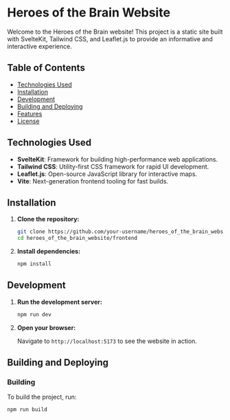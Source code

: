 # Heroes of the Brain Website

Welcome to the Heroes of the Brain website! This project is a static site built with SvelteKit, Tailwind CSS, and Leaflet.js to provide an informative and interactive experience.

## Table of Contents

- [Technologies Used](#technologies-used)
- [Installation](#installation)
- [Development](#development)
- [Building and Deploying](#building-and-deploying)
- [Features](#features)
- [License](#license)

## Technologies Used

- **SvelteKit**: Framework for building high-performance web applications.
- **Tailwind CSS**: Utility-first CSS framework for rapid UI development.
- **Leaflet.js**: Open-source JavaScript library for interactive maps.
- **Vite**: Next-generation frontend tooling for fast builds.


## Installation

1. **Clone the repository:**

    ```sh
    git clone https://github.com/your-username/heroes_of_the_brain_website.git
    cd heroes_of_the_brain_website/frontend
    ```

2. **Install dependencies:**

    ```sh
    npm install
    ```

## Development

1. **Run the development server:**

    ```sh
    npm run dev
    ```

2. **Open your browser:**

    Navigate to `http://localhost:5173` to see the website in action.

## Building and Deploying

### Building

To build the project, run:

```sh
npm run build
```

